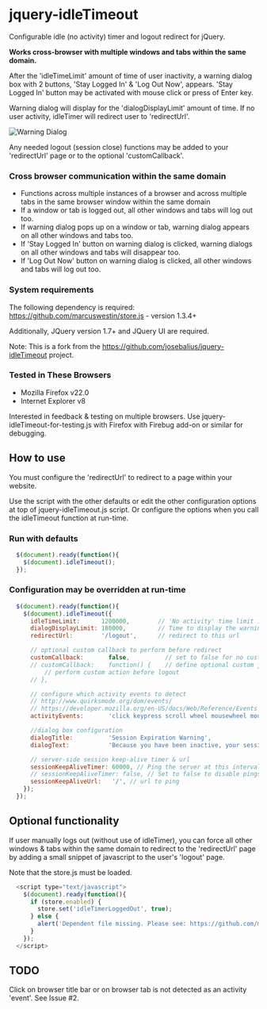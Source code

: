 # jquery-idleTimeout

Configurable idle (no activity) timer and logout redirect for jQuery.

<strong>Works cross-browser with multiple windows and tabs within the same domain.</strong>

After the 'idleTimeLimit' amount of time of user inactivity, a warning dialog box with 2 buttons, 'Stay Logged In' & 'Log Out Now', appears. 'Stay Logged In' button may be activated with mouse click or press of Enter key.

Warning dialog will display for the 'dialogDisplayLimit' amount of time. If no user activity, idleTimer will redirect user to 'redirectUrl'.

![Warning Dialog](https://raw.github.com/JillElaine/jquery-idleTimeout/master/warning_dialog.png)

Any needed logout (session close) functions may be added to your 'redirectUrl' page or to the optional 'customCallback'.

### Cross browser communication within the same domain

* Functions across multiple instances of a browser and across multiple tabs in the same browser window within the same domain
* If a window or tab is logged out, all other windows and tabs will log out too.
* If warning dialog pops up on a window or tab, warning dialog appears on all other windows and tabs too.
* If 'Stay Logged In' button on warning dialog is clicked, warning dialogs on all other windows and tabs will disappear too.
* If 'Log Out Now' button on warning dialog is clicked, all other windows and tabs will log out too.

### System requirements

The following dependency is required: https://github.com/marcuswestin/store.js - version 1.3.4+

Additionally, JQuery version 1.7+ and JQuery UI are required.

Note: This is a fork from the https://github.com/josebalius/jquery-idleTimeout project.

### Tested in These Browsers

* Mozilla Firefox v22.0
* Internet Explorer v8

Interested in feedback & testing on multiple browsers.
Use jquery-idleTimeout-for-testing.js with Firefox with Firebug add-on or similar for debugging.

## How to use

You must configure the 'redirectUrl' to redirect to a page within your website.

Use the script with the other defaults or edit the other configuration options at top of jquery-idleTimeout.js script. Or configure the options when you call the idleTimeout function at run-time.

### Run with defaults

```Javascript
  $(document).ready(function(){
    $(document).idleTimeout();
  });
```

### Configuration may be overridden at run-time

```Javascript
  $(document).ready(function(){
    $(document).idleTimeout({
      idleTimeLimit:      1200000,        // 'No activity' time limit in milliseconds. 1200000 = 20 Minutes
      dialogDisplayLimit: 180000,         // Time to display the warning dialog before redirect (and optional callback) in milliseconds. 180000 = 3 Minutes
      redirectUrl:        '/logout',      // redirect to this url

      // optional custom callback to perform before redirect
      customCallback:       false,          // set to false for no customCallback
      // customCallback:    function() {    // define optional custom js function
          // perform custom action before logout
      // },

      // configure which activity events to detect
      // http://www.quirksmode.org/dom/events/
      // https://developer.mozilla.org/en-US/docs/Web/Reference/Events
      activityEvents:       'click keypress scroll wheel mousewheel mousemove', // separate each event with a space

      //dialog box configuration
      dialogTitle:          'Session Expiration Warning',
      dialogText:           'Because you have been inactive, your session is about to expire.',

      // server-side session keep-alive timer & url
      sessionKeepAliveTimer: 60000, // Ping the server at this interval in milliseconds. 60000 = 1 Minute
      // sessionKeepAliveTimer: false, // Set to false to disable pings.
      sessionKeepAliveUrl:   '/', // url to ping
    });
  });
```

## Optional functionality
If user manually logs out (without use of idleTimer), you can force all other windows & tabs within the same domain to redirect to the 'redirectUrl' page by adding a small snippet of javascript to the user's 'logout' page.

Note that the store.js must be loaded.

```Javascript
  <script type="text/javascript">
    $(document).ready(function(){
      if (store.enabled) {
        store.set('idleTimerLoggedOut', true);
      } else {
        alert('Dependent file missing. Please see: https://github.com/marcuswestin/store.js');
      }
    });
  </script>
```

## TODO
Click on browser title bar or on browser tab is not detected as an activity 'event'. See Issue #2.

